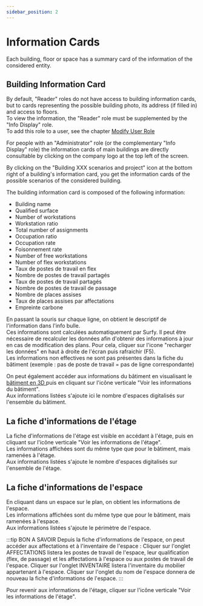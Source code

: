 ```yaml
---
sidebar_position: 2
---
```


# Information Cards

Each building, floor or space has a summary card of the information of the considered entity.

## Building Information Card

By default, "Reader" roles do not have access to building information cards, but to cards representing the possible building photo, its address (if filled in) and access to floors.<br />
To view the information, the "Reader" role must be supplemented by the "Info Display" role.<br />
To add this role to a user, see the chapter [Modify User Role](/en/docs/access/intro#modify-user-role)

For people with an "Administrator" role (or the complementary "Info Display" role) the information cards of main buildings are directly consultable by clicking on the company logo at the top left of the screen.<br />

By clicking on the "Building XXX scenarios and project" icon at the bottom right of a building's information card, you get the information cards of the possible scenarios of the considered building.

The building information card is composed of the following information:

-   Building name
-   Qualified surface
-   Number of workstations
-   Workstation ratio
-   Total number of assignments
-   Occupation ratio
-   Occupation rate
-   Foisonnement rate
-   Number of free workstations
-   Number of flex workstations
-   Taux de postes de travail en flex
-   Nombre de postes de travail partagés
-   Taux de postes de travail partagés
-   Nombre de postes de travail de passage
-   Nombre de places assises
-   Taux de places assises par affectations
-   Empreinte carbone

En passant la souris sur chaque ligne, on obtient le descriptif de l'information dans l'info bulle.<br />
Ces informations sont calculées automatiquement par Surfy. Il peut être nécessaire de recalculer les données afin d'obtenir des informations à jour en cas de modification des plans. Pour cela, cliquer sur l'icone "recharger les données" en haut à droite de l'écran puis rafraichir (F5).<br />
Les informations non effectives ne sont pas présentes dans la fiche du bâtiment (exemple : pas de poste de travail = pas de ligne correspondante)

On peut également accéder aux informations du bâtiment en visualisant le [bâtiment en 3D ](/en/docs/courses/views/3Dviews#afficher-le-plan-3d-dun-bâtiment) puis en cliquant sur l'icône verticale "Voir les informations du bâtiment".<br />
Aux informations listées s'ajoute ici le nombre d'espaces digitalisés sur l'ensemble du bâtiment.

## La fiche d'informations de l'étage

La fiche d'informations de l'étage est visible en accédant à l'étage, puis en cliquant sur l'icône verticale "Voir les informations de l'étage".<br />
Les informations affichées sont du même type que pour le bâtiment, mais ramenées à l'étage.<br />
Aux informations listées s'ajoute le nombre d'espaces digitalisés sur l'ensemble de l'étage.<br />

## La fiche d'informations de l'espace

En cliquant dans un espace sur le plan, on obtient les informations de l'espace.<br />
Les informations affichées sont du même type que pour le bâtiment, mais ramenées à l'espace.<br />
Aux informations listées s'ajoute le périmètre de l'espace.<br />

:::tip BON A SAVOIR
Depuis la fiche d'informations de l'espace, on peut accéder aux affectations et à l'inventaire de l'espace : Cliquer sur l'onglet AFFECTATIONS listera les postes de travail de l'espace, leur qualification (flex, de passage) et les affectations à l'espace ou aux postes de travail de l'espace. Cliquer sur l'onglet INVENTAIRE listera l'inventaire du mobilier appartenant à l'espace. Cliquer sur l'onglet du nom de l'espace donnera de nouveau la fiche d'informations de l'espace.
:::

Pour revenir aux informations de l'étage, cliquer sur l'icône verticale "Voir les informations de l'étage".<br />